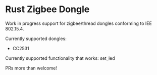 # Rust Zigbee Dongle

Work in progress support for zigbee/thread dongles conforming to IEE 802.15.4. 

Currently supported dongles:

- CC2531

Currently supported functionality that works: set_led

PRs more than welcome!